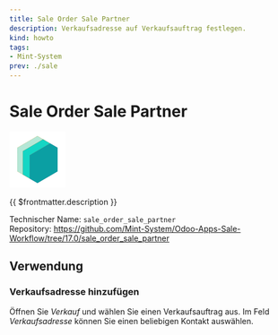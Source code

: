 ```yaml
---
title: Sale Order Sale Partner
description: Verkaufsadresse auf Verkaufsauftrag festlegen.
kind: howto
tags:
- Mint-System
prev: ./sale
---
```

# Sale Order Sale Partner
![icon_oms_box](attachments/icons_odoo_mint_system.png)

{{ $frontmatter.description }}

Technischer Name: `sale_order_sale_partner`\
Repository: <https://github.com/Mint-System/Odoo-Apps-Sale-Workflow/tree/17.0/sale_order_sale_partner>

## Verwendung

### Verkaufsadresse hinzufügen

Öffnen Sie *Verkauf* und wählen Sie einen Verkaufsauftrag aus. Im Feld *Verkaufsadresse* können Sie einen beliebigen Kontakt auswählen.
